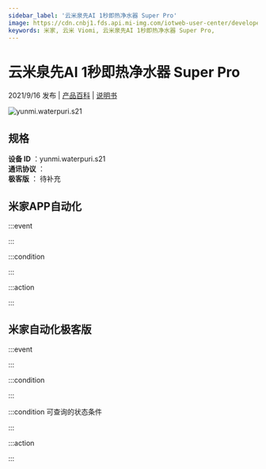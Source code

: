 ```yaml
---
sidebar_label: '云米泉先AI 1秒即热净水器 Super Pro'
image: https://cdn.cnbj1.fds.api.mi-img.com/iotweb-user-center/developer_1679068737779Reyr7TrA.png?GalaxyAccessKeyId=AKVGLQWBOVIRQ3XLEW&Expires=9223372036854775807&Signature=U0JA26r2o4haqUHW7FzNv1Jjceg=
keywords: 米家, 云米 Viomi, 云米泉先AI 1秒即热净水器 Super Pro, 
---
```

# 云米泉先AI 1秒即热净水器 Super Pro

2021/9/16 发布 | [产品百科](https://home.mi.com/webapp/content/baike/product/index.html?model=yunmi.waterpuri.s21/) | [说明书](https://home.mi.com/views/introduction.html?model=yunmi.waterpuri.s21&region=cn)

![yunmi.waterpuri.s21](https://cdn.cnbj1.fds.api.mi-img.com/iotweb-user-center/developer_1679068737779Reyr7TrA.png?GalaxyAccessKeyId=AKVGLQWBOVIRQ3XLEW&Expires=9223372036854775807&Signature=U0JA26r2o4haqUHW7FzNv1Jjceg=)

## 规格  
> 
**设备 ID** ：yunmi.waterpuri.s21  
**通讯协议** ：  
**极客版**  ： 待补充 


## 米家APP自动化  

:::event  

:::

:::condition  

:::

:::action   

:::

## 米家自动化极客版  

:::event  

:::

:::condition  

:::

:::condition 可查询的状态条件  

:::

:::action  

:::

        
